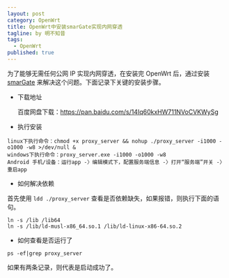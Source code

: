 ```yaml
---
layout: post
category: OpenWrt
title: OpenWrt中安装smarGate实现内网穿透
tagline: by 明不知昔
tags: 
  - OpenWrt
published: true
---
```


为了能够无需任何公网 IP 实现内网穿透，在安装完 OpenWrt 后，通过安装 [smarGate](https://github.com/lazy-luo/smarGate) 来解决这个问题。下面记录下关键的安装步骤。

<!--more-->

- 下载地址

  百度网盘下载：https://pan.baidu.com/s/14Iq60kxHW711NVoCVKWySg

- 执行安装

 ```
linux下执行命令：chmod +x proxy_server && nohup ./proxy_server -i1000 -o1000 -w8 >/dev/null &
windows下执行命令：proxy_server.exe -i1000 -o1000 -w8
Android 手机/设备：运行app -〉编辑模式下，配置服务端信息 -〉打开“服务端”开关 -〉重启app
 ```

- 如何解决依赖

首先使用 `ldd ./proxy_server` 查看是否依赖缺失，如果报错，则执行下面的语句。

```
ln -s /lib /lib64
ln -s /lib/ld-musl-x86_64.so.1 /lib/ld-linux-x86-64.so.2
```

- 如何查看是否运行了

```
ps -ef|grep proxy_server
```

如果有两条记录，则代表是启动成功了。

